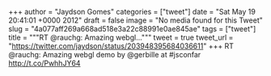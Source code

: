 
+++
author = "Jaydson Gomes"
categories = ["tweet"]
date = "Sat May 19 20:41:01 +0000 2012"
draft = false
image = "No media found for this Tweet"
slug = "4a077aff269a668ad518e3a22c88991e0ae845ae"
tags = ["tweet"]
title = """RT @rauchg: Amazing webgl..."""
tweet = true
tweet_url = "https://twitter.com/jaydson/status/203948395684036611"
+++
RT @rauchg: Amazing webgl demo by @gerbille at #jsconfar http://t.co/PwhhJY64
